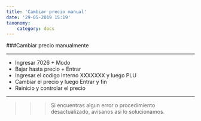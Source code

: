 ```yaml
---
title: 'Cambiar precio manual'
date: '29-05-2019 15:19'
taxonomy:
    category: docs
---
```


###Cambiar precio manualmente

------------
* Ingresar 7026 + Modo
* Bajar hasta precio +  Entrar
* Ingresar el codigo interno XXXXXXX y luego PLU
* Cambiar el precio y luego Entrar y fin 
* Reinicio y controlar el precio


------------

>>>Si encuentras algun error o procedimiento desactualizado, avisanos asi lo solucionamos.
